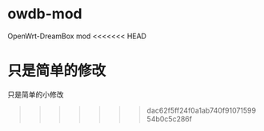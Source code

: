 owdb-mod
========

OpenWrt-DreamBox mod
<<<<<<< HEAD

只是简单的修改
=======
只是简单的小修改
>>>>>>> dac62f5ff24f0a1ab740f9107159954b0c5c286f
